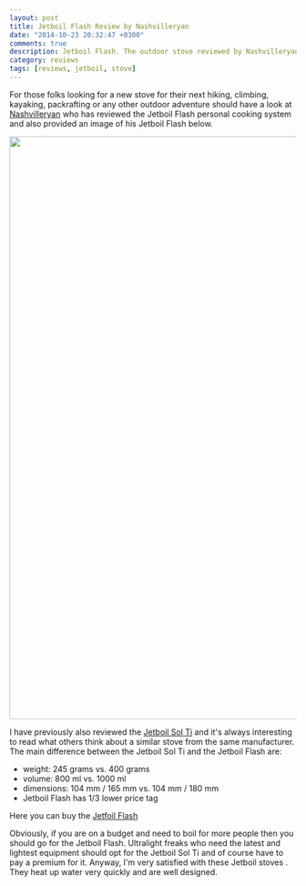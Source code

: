 ```yaml
---
layout: post
title: Jetboil Flash Review by Nashvilleryan
date: "2014-10-23 20:32:47 +0300"
comments: true
description: Jetboil Flash. The outdoor stove reviewed by Nashvilleryan
category: reviews
tags: [reviews, jetboil, stove]
---
```


For those folks looking for a new stove for their next hiking, climbing, kayaking, packrafting or any other outdoor adventure should have a look at <a href="http://nashvilleryan.wordpress.com/2014/10/21/gear-review-jetboil-flash-cooking-system/" target="_blank">Nashvilleryan</a>  who has reviewed the Jetboil Flash personal cooking system and also provided an image of his Jetboil Flash below.

<a href="https://www.flickr.com/photos/90204224@N07/15422981859"><img src="https://farm6.staticflickr.com/5607/15422981859_bb0f3187b7_b.jpg" width="768" height="1024"></a><!--more-->
 
I have previously also reviewed the <a href="http://hikeventures.com/gear-review-jetboil-sol-ti/" target="_blank">Jetboil Sol Ti</a>  and it's always interesting to read what others think about a similar stove from the same manufacturer. The main difference between the Jetboil Sol Ti and the Jetboil Flash are:

* weight: 245 grams vs. 400 grams
* volume: 800 ml vs. 1000 ml
* dimensions: 104 mm / 165 mm vs. 104 mm / 180 mm
* Jetboil Flash has 1/3 lower price tag

Here you can buy the <a href="http://www.hikeventures.com/deals/#jetboil+flash">Jetfoil Flash</a>

Obviously, if you are on a budget and need to boil for more people then you should go for the Jetboil Flash. Ultralight freaks who need the latest and lightest equipment should opt for the Jetboil Sol Ti and of course have to pay a premium for it. Anyway, I'm very satisfied with these Jetboil stoves . They heat up water very quickly and are well designed.
